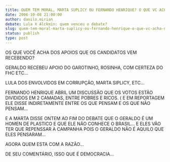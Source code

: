 ```yaml
---
title: QUEM TEM MORAL, MARTA SUPLICY OU FERNANDO HENRIQUE? O QUE VC ACHA DOS APOIOS QUE OS CANDIDATOS VEM RECEBENDO?
date: 2006-10-08 21:00:00
author: danilo.mirian
debate: Lula X Alckmin: quem venceu o debate?
slug: quem-tem-moral-marta-suplicy-ou-fernando-henrique-o-que-vc-acha-dos-apoios-que-os-candidatos-vem-recebendo
status: publish 
type: post
---
```


OS QUE VOCÊ ACHA DOS APOIOS QUE OS CANDIDATOS VEM RECEBENDO?


GERALDO RECEBEU APOIO DO GAROTINHO, ROSINHA, COM CERTEZA DO FHC ETC...


LULA DOS ENVOLVIDOS EM CORRUPÇÃO, MARTA SIPLICY, ETC...


FERNANDO HENRIQUE ABRIL UM DISCUSSÃO QUE OS VOTOS ESTÃO DIVIDIDOS EM 2 CAMADAS, ENTRE POBRES E RICOS. ( E EM REPORTAGEM ELE DISSE INDIRETAMENTE ENTRE OS QUE PENSAM E OS QUE NÃO PENSAM...


E A MARTA DISSE ONTEM AO FIM DO DEBATE QUE O GERALDO É UM HOMEN DE PLASTICO E QUE ELE NÃO CONHECE O BRASIL... E ELES VÃO TER QUE REPENSSAR A CAMPANHA POIS O GERALDO NÃO É AQUILO QUE ELES PENSARAM...


AGORA QUEM ESTA COM A RAZÃO... 


DE SEU COMENTÁRIO, ISSO QUE É DEMOCRACIA... 


